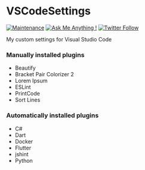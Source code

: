 # VSCodeSettings

[![Maintenance](https://img.shields.io/badge/Maintained%3F-yes-brightgreen.svg)](https://github.com/matthiaszarzecki/MadeWithUnityBadges/graphs/commit-activity) [![Ask Me Anything !](https://img.shields.io/badge/Ask%20me-anything-1abc9c.svg)](http://www.matthiaszarzecki.com) [![Twitter Follow](https://img.shields.io/twitter/follow/icarustyler.svg?style=social&label=Follow)](https://twitter.com/IcarusTyler)

My custom settings for Visual Studio Code

### Manually installed plugins
- Beautify
- Bracket Pair Colorizer 2
- Lorem Ipsum
- ESLint
- PrintCode
- Sort Lines

### Automatically installed plugins
- C#
- Dart
- Docker
- Flutter
- jshint
- Python
